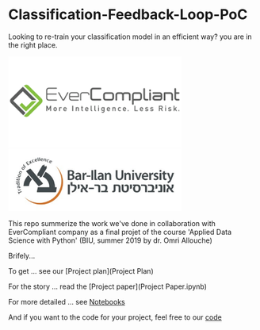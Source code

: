 # Classification-Feedback-Loop-PoC
Looking to re-train your classification model in an efficient way? you are in the right place.




<p float="center">
 <img src="Resources/EverCompliantLOGO.png" width="350" /> 
 <img src="Resources/BarIlanLOGO.jpg" width="350" /> 
</p>
   
This repo summerize the work we've done in collaboration with EverCompliant company as a final projet of the course 'Applied Data Science with Python' (BIU, summer 2019 by dr. Omri Allouche)

Brifely...

To get ... see our [Project plan](Project Plan)

For the story ... read the [Project paper](Project Paper.ipynb)

For more detailed ... see [Notebooks](Notebooks/README.rm)

And if you want to the code for your project, feel free to our [code](code/README.rm)
